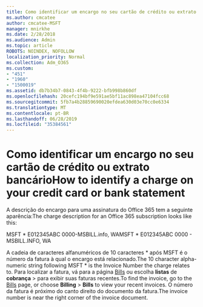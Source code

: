 ```yaml
---
title: Como identificar um encargo no seu cartão de crédito ou extrato bancário
ms.author: cmcatee
author: cmcatee-MSFT
manager: mnirkhe
ms.date: 2/28/2018
ms.audience: Admin
ms.topic: article
ROBOTS: NOINDEX, NOFOLLOW
localization_priority: Normal
ms.collection: Adm_O365
ms.custom:
- "451"
- "1960"
- "1500019"
ms.assetid: db7b34b7-0843-4f4b-9222-bfb998b860df
ms.openlocfilehash: 20cefc194bf9e591ae5bf11ac898ea47104fcc68
ms.sourcegitcommit: 5fb7a4b28859690020efdea630d03e70cc0e6334
ms.translationtype: MT
ms.contentlocale: pt-BR
ms.lasthandoff: 06/28/2019
ms.locfileid: "35384561"
---
```

# <a name="how-to-identify-a-charge-on-your-credit-card-or-bank-statement"></a><span data-ttu-id="da8f6-102">Como identificar um encargo no seu cartão de crédito ou extrato bancário</span><span class="sxs-lookup"><span data-stu-id="da8f6-102">How to identify a charge on your credit card or bank statement</span></span>

<span data-ttu-id="da8f6-103">A descrição do encargo para uma assinatura do Office 365 tem a seguinte aparência:</span><span class="sxs-lookup"><span data-stu-id="da8f6-103">The charge description for an Office 365 subscription looks like this:</span></span>
  
<span data-ttu-id="da8f6-104">MSFT \* E012345ABC 0000-MSBILL.info, WA</span><span class="sxs-lookup"><span data-stu-id="da8f6-104">MSFT \* E012345ABC 0000 - MSBILL.INFO, WA</span></span>
  
<span data-ttu-id="da8f6-105">A cadeia de caracteres alfanuméricos de 10 caracteres \* após MSFT é o número da fatura à qual o encargo está relacionado.</span><span class="sxs-lookup"><span data-stu-id="da8f6-105">The 10 character alpha-numeric string following MSFT \* is the Invoice Number the charge relates to.</span></span> <span data-ttu-id="da8f6-106">Para localizar a fatura, vá para a página [Bills](https://go.microsoft.com/fwlink/p/?linkid=848039) ou escolha **listas** de **cobrança** \> para exibir suas faturas recentes.</span><span class="sxs-lookup"><span data-stu-id="da8f6-106">To find the invoice, go to the [Bills](https://go.microsoft.com/fwlink/p/?linkid=848039) page, or choose **Billing** \> **Bills** to view your recent invoices.</span></span> <span data-ttu-id="da8f6-107">O número da fatura é próximo do canto direito do documento da fatura.</span><span class="sxs-lookup"><span data-stu-id="da8f6-107">The invoice number is near the right corner of the invoice document.</span></span>
  